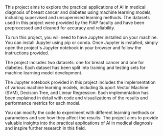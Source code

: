 This project aims to explore the practical applications of AI in medical diagnosis of breast cancer and diabetes using machine learning models, including supervised and unsupervised learning methods. The datasets used in this project were provided by the FIAP faculty and have been preprocessed and cleaned for accuracy and reliability.

To run this project, you will need to have Jupyter installed on your machine. You can install Jupyter using pip or conda. Once Jupyter is installed, simply open the project's Jupyter notebook in your browser and follow the instructions provided.

The project includes two datasets: one for breast cancer and one for diabetes. Each dataset has been split into training and testing sets for machine learning model development.

The Jupyter notebook provided in this project includes the implementation of various machine learning models, including Support Vector Machine (SVM), Decision Tree, and Linear Regression. Each implementation has been explained in detail with code and visualizations of the results and performance metrics for each model.

You can modify the code to experiment with different learning methods or parameters and see how they affect the results. The project aims to provide valuable insights into the practical applications of AI in medical diagnosis and inspire further research in this field.
